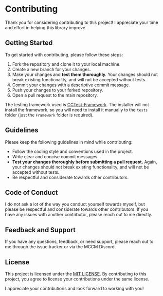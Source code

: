 # Contributing

Thank you for considering contributing to this project! I appreciate your time
and effort in helping this library improve.

## Getting Started

To get started with contributing, please follow these steps:

1. Fork the repository and clone it to your local machine.
2. Create a new branch for your changes.
3. Make your changes and **test them thoroughly.** Your changes should not break
  existing functionality, and will not be accepted without tests.
4. Commit your changes with a descriptive commit message.
5. Push your changes to your forked repository.
6. Open a pull request to the main repository.

The testing framework used is
[CCTest-Framework](https://github.com/Fatboychummy-CC/CCTest-Framework). The
installer will not install the framework, so you will need to install it
manually to the `tests` folder (just the `Framework` folder is required).


## Guidelines

Please keep the following guidelines in mind while contributing:

- Follow the coding style and conventions used in the project.
- Write clear and concise commit messages.
- **Test your changes thoroughly before submitting a pull request.** Again, your
  changes should not break existing functionality, and will not be accepted
  without tests.
- Be respectful and considerate towards other contributors.

## Code of Conduct

I do not ask a lot of the way you conduct yourself towards myself, but please be
respectful and considerate towards other contributors. If you have any issues
with another contributor, please reach out to me directly.

## Feedback and Support

If you have any questions, feedback, or need support, please reach out to me
through the issue tracker or via the MCCM Discord.

## License

This project is licensed under the [MIT LICENSE](./LICENSE). By contributing to
this project, you agree to license your contributions under the same license.

I appreciate your contributions and look forward to working with you!

